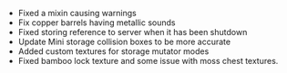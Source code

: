 - Fixed a mixin causing warnings
- Fix copper barrels having metallic sounds
- Fixed storing reference to server when it has been shutdown
- Update Mini storage collision boxes to be more accurate
- Added custom textures for storage mutator modes
- Fixed bamboo lock texture and some issue with moss chest textures.
